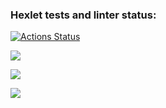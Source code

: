 ### Hexlet tests and linter status:
[![Actions Status](https://github.com/Heavybrain/python-project-49/actions/workflows/hexlet-check.yml/badge.svg)](https://github.com/Heavybrain/python-project-49/actions)

<a href="https://codeclimate.com/github/Heavybrain/python-project-49/maintainability"><img src="https://api.codeclimate.com/v1/badges/e903f4ef0d41e531d007/maintainability" /></a>

<a href="https://asciinema.org/a/62jkUsDVn48W3de6CdtQA6FET" target="_blank"><img src="https://asciinema.org/a/62jkUsDVn48W3de6CdtQA6FET.svg" /></a>

<a href="https://asciinema.org/a/u1YrSYB5nwHKGU87khG5DrsMX" target="_blank"><img src="https://asciinema.org/a/u1YrSYB5nwHKGU87khG5DrsMX.svg" /></a>
